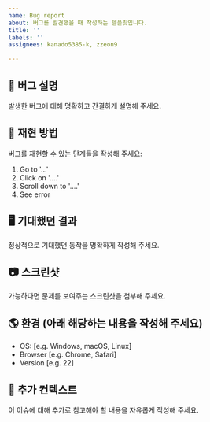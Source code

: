 ```yaml
---
name: Bug report
about: 버그를 발견했을 때 작성하는 템플릿입니다.
title: ''
labels: ''
assignees: kanado5385-k, zzeon9

---
```


## 🐞 버그 설명
발생한 버그에 대해 명확하고 간결하게 설명해 주세요.

## 🧩 재현 방법
버그를 재현할 수 있는 단계들을 작성해 주세요:
1. Go to '...'
2. Click on '....'
3. Scroll down to '....'
4. See error

## 🖥️ 기대했던 결과
정상적으로 기대했던 동작을 명확하게 작성해 주세요.

## 📷 스크린샷
가능하다면 문제를 보여주는 스크린샷을 첨부해 주세요.

## 🌎 환경 (아래 해당하는 내용을 작성해 주세요)
- OS: [e.g. Windows, macOS, Linux]
- Browser [e.g. Chrome, Safari]
- Version [e.g. 22]

## 📑 추가 컨텍스트
이 이슈에 대해 추가로 참고해야 할 내용을 자유롭게 작성해 주세요.

